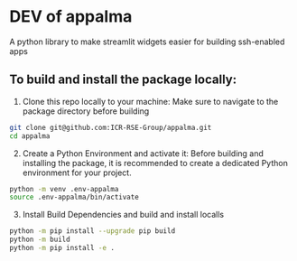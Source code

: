 # DEV of appalma

A python library to make streamlit widgets easier for building ssh-enabled apps

## To build and install the package locally:
1. Clone this repo locally to your machine:
Make sure to navigate to the package directory before building
```bash
git clone git@github.com:ICR-RSE-Group/appalma.git
cd appalma
```

2. Create a Python Environment and activate it:
Before building and installing the package, it is recommended to create a dedicated Python environment for your project.
```bash
python -m venv .env-appalma
source .env-appalma/bin/activate
```

3. Install Build Dependencies and build and install localls
```bash
python -m pip install --upgrade pip build
python -m build
python -m pip install -e .
```

